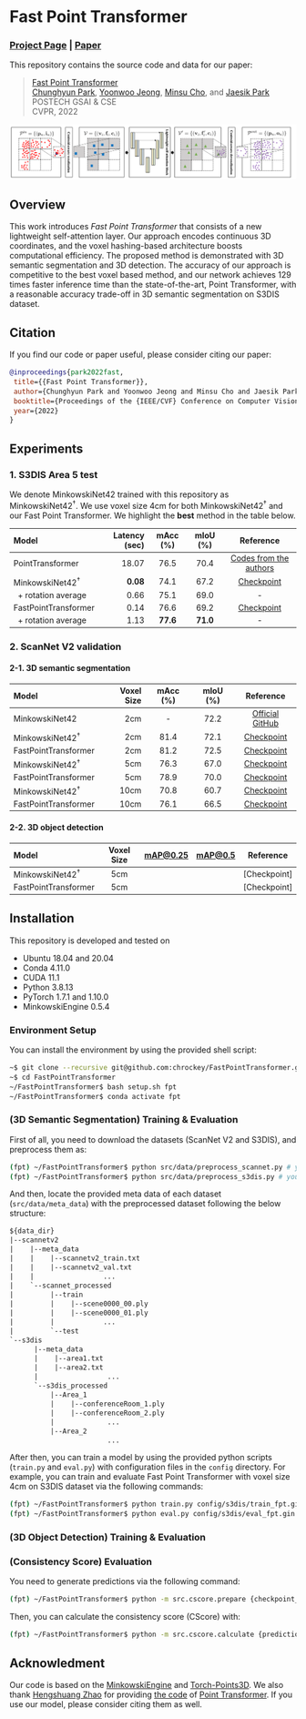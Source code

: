 # Fast Point Transformer
### [Project Page](http://cvlab.postech.ac.kr/research/FPT/) | [Paper](https://arxiv.org/abs/2112.04702)
This repository contains the source code and data for our paper:

>[Fast Point Transformer](https://arxiv.org/abs/2112.04702)  
> [Chunghyun Park](https://chrockey.github.io/),
> [Yoonwoo Jeong](https://yoonwoojeong.medium.com/about),
> [Minsu Cho](http://cvlab.postech.ac.kr/~mcho/), and
> [Jaesik Park](http://jaesik.info/)<br>
> POSTECH GSAI & CSE<br>
> CVPR, 2022

<div style="text-align:center">
<img src="assets/overview.png" alt="An Overview of the proposed pipeline"/>
</div>

## Overview
This work introduces *Fast Point Transformer* that consists of a new lightweight self-attention layer. Our approach encodes continuous 3D coordinates, and the voxel hashing-based architecture boosts computational efficiency. The proposed method is demonstrated with 3D semantic segmentation and 3D detection. The accuracy of our approach is competitive to the best voxel based method, and our network achieves 129 times faster inference time than the state-of-the-art, Point Transformer, with a reasonable accuracy trade-off in 3D semantic segmentation on S3DIS dataset.

## Citation
If you find our code or paper useful, please consider citing our paper:

 ```BibTeX
@inproceedings{park2022fast,
  title={{Fast Point Transformer}},
  author={Chunghyun Park and Yoonwoo Jeong and Minsu Cho and Jaesik Park},
  booktitle={Proceedings of the {IEEE/CVF} Conference on Computer Vision and Pattern Recognition (CVPR)},
  year={2022}
}
```

## Experiments
### 1. S3DIS Area 5 test
We denote MinkowskiNet42 trained with this repository as MinkowskiNet42<sup>&dagger;</sup>.
We use voxel size 4cm for both MinkowskiNet42<sup>&dagger;</sup> and our Fast Point Transformer.
We highlight the **best** method in the table below.

| Model                             | Latency (sec) | mAcc (%) | mIoU (%) | Reference |
|:----------------------------------|--------------------:|:--------:|:--------:|:---------:|
| PointTransformer                  | 18.07 | 76.5 | 70.4 | [Codes from the authors](https://github.com/POSTECH-CVLab/point-transformer) |
| MinkowskiNet42<sup>&dagger;</sup> | **0.08**  | 74.1 | 67.2 | [Checkpoint](https://postechackr-my.sharepoint.com/:u:/g/personal/p0125ch_postech_ac_kr/EZcO0DH6QeNGgIwGFZsmL-4BAlikmHAHlBs4JBcS5XfpVQ?download=1) |
| &nbsp;&nbsp;+ rotation average    | 0.66  | 75.1 | 69.0 | - |
| FastPointTransformer              | 0.14 | 76.6 | 69.2 | [Checkpoint](https://postechackr-my.sharepoint.com/:u:/g/personal/p0125ch_postech_ac_kr/ER8KwMTzqAxAvK9KeOZ9U_IBuCAuv4hP6zOWD-3HNO6Xeg?download=1) |
| &nbsp;&nbsp;+ rotation average    | 1.13  | **77.6** | **71.0** | - |

### 2. ScanNet V2 validation
#### 2-1. 3D semantic segmentation
| Model                             | Voxel Size  | mAcc (%) | mIoU (%) | Reference |
|:----------------------------------|------------:|:--------:|:--------:|:---------:|
| MinkowskiNet42                    | 2cm | - | 72.2 | [Official GitHub](https://github.com/chrischoy/SpatioTemporalSegmentation) |
| MinkowskiNet42<sup>&dagger;</sup> | 2cm | 81.4 | 72.1 | [Checkpoint](https://postechackr-my.sharepoint.com/:u:/g/personal/p0125ch_postech_ac_kr/EXmE1pWDZ8lEtJU7SQMjkXcBnhSMXFTdHWXkMAAF7KeiuA?download=1) |
| FastPointTransformer              | 2cm | 81.2 | 72.5 | [Checkpoint](https://postechackr-my.sharepoint.com/:u:/g/personal/p0125ch_postech_ac_kr/EX_xAyhoNXdJg4eSg2vS_bYB8eFAP7A8FPCYfKOS2T13LQ?download=1) |
| MinkowskiNet42<sup>&dagger;</sup> | 5cm | 76.3 | 67.0 | [Checkpoint](https://postechackr-my.sharepoint.com/:u:/g/personal/p0125ch_postech_ac_kr/EZLG00u5JXJDvOi3sYziOIMB1l6HNN5OW9gTQRFWc6EwzA?download=1) |
| FastPointTransformer              | 5cm | 78.9 | 70.0 | [Checkpoint](https://postechackr-my.sharepoint.com/:u:/g/personal/p0125ch_postech_ac_kr/EXbXclfXZGtMpBZY93zi7M8B_tl8rwM65NK1cumN7QM_8g?download=1) |
| MinkowskiNet42<sup>&dagger;</sup> | 10cm | 70.8 | 60.7 | [Checkpoint](https://postechackr-my.sharepoint.com/:u:/g/personal/p0125ch_postech_ac_kr/EVLn0f5noY1Al6Kos9l-0yABM0qZLFt6d4a3yFgTcQ2Vmw?download=1) |
| FastPointTransformer              | 10cm | 76.1 | 66.5 | [Checkpoint](https://postechackr-my.sharepoint.com/:u:/g/personal/p0125ch_postech_ac_kr/ESO1jLNHO89ApdjguUauqsMBCx_TijA26UOeGbF4XxQwoA?download=1) |

#### 2-2. 3D object detection
| Model                             | Voxel Size   | mAP@0.25 | mAP@0.5 | Reference |
|:----------------------------------|:------------:|:--------:|:-------:|:---------:|
| MinkowskiNet42<sup>&dagger;</sup> | 5cm |  |  | [Checkpoint] |
| FastPointTransformer              | 5cm |  |  | [Checkpoint] |

## Installation
This repository is developed and tested on

- Ubuntu 18.04 and 20.04
- Conda 4.11.0
- CUDA 11.1
- Python 3.8.13
- PyTorch 1.7.1 and 1.10.0
- MinkowskiEngine 0.5.4

### Environment Setup
You can install the environment by using the provided shell script:
```bash
~$ git clone --recursive git@github.com:chrockey/FastPointTransformer.git
~$ cd FastPointTransformer
~/FastPointTransformer$ bash setup.sh fpt
~/FastPointTransformer$ conda activate fpt
```

### (3D Semantic Segmentation) Training & Evaluation
First of all, you need to download the datasets (ScanNet V2 and S3DIS), and preprocess them as:
```bash
(fpt) ~/FastPointTransformer$ python src/data/preprocess_scannet.py # you need to modify the data path
(fpt) ~/FastPointTransformer$ python src/data/preprocess_s3dis.py # you need to modify the data path
```
And then, locate the provided meta data of each dataset (`src/data/meta_data`) with the preprocessed dataset following the below structure:

```
${data_dir}
|--scannetv2
|    |--meta_data
|    |    |--scannetv2_train.txt
|    |    |--scannetv2_val.txt
|    |                 ...
|    `--scannet_processed
|         |--train
|         |    |--scene0000_00.ply
|         |    |--scene0000_01.ply
|         |            ...
|         `--test
`--s3dis
      |--meta_data
      |    |--area1.txt
      |    |--area2.txt
      |                 ...
      `--s3dis_processed
          |--Area_1
          |    |--conferenceRoom_1.ply
          |    |--conferenceRoom_2.ply
          |             ...
          |--Area_2
                        ...
```

After then, you can train a model by using the provided python scripts (`train.py` and `eval.py`) with configuration files in the `config` directory.
For example, you can train and evaluate Fast Point Transformer with voxel size 4cm on S3DIS dataset via the following commands:
```bash
(fpt) ~/FastPointTransformer$ python train.py config/s3dis/train_fpt.gin
(fpt) ~/FastPointTransformer$ python eval.py config/s3dis/eval_fpt.gin {checkpoint_file}
```

### (3D Object Detection) Training & Evaluation

### (Consistency Score) Evaluation
You need to generate predictions via the following command:
```bash
(fpt) ~/FastPointTransformer$ python -m src.cscore.prepare {checkpoint_file} -m {model_name} -v {voxel_size} # This takes hours.
```
Then, you can calculate the consistency score (CScore) with:
```bash
(fpt) ~/FastPointTransformer$ python -m src.cscore.calculate {prediction_dir} # This will be done within seconds.
```

## Acknowledment

Our code is based on the [MinkowskiEngine](https://github.com/NVIDIA/MinkowskiEngine) and [Torch-Points3D](https://github.com/torch-points3d/torch-points3d).
We also thank [Hengshuang Zhao](https://hszhao.github.io/) for providing [the code](https://github.com/POSTECH-CVLab/point-transformer) of [Point Transformer](https://arxiv.org/abs/2012.09164).
If you use our model, please consider citing them as well.
